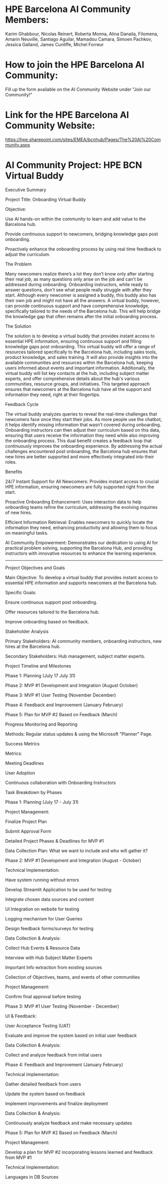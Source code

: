 # HPE Barcelona AI Community Members: 
Karim Ghabbour, Nicolas Reinert, Roberta Monna, Alina Danaila, Filomena, Amarin Neuville, Santiago Aguilar, Mamadou Camara, Simoen Pachkov, Jessica Galland, James Cunliffe, Michel Forreur

# How to join the HPE Barcelona AI Community: 
Fill up the form available on the AI Community Website under "Join our Community!" 

# Link for the HPE Barcelona AI Community Website:
 https://hpe.sharepoint.com/sites/EMEA/bcnhub/Pages/The%20AI%20Community.aspx



# AI Community Project: HPE BCN Virtual Buddy
Executive Summary 

Project Title: Onboarding Virtual Buddy  

Objective: 

Use AI hands-on within the community to learn and add value to the Barcelona hub. 

Provide continuous support to newcomers, bridging knowledge gaps post onboarding. 

Proactively enhance the onboarding process by using real time feedback to adjust the curriculum. 

 

The Problem 

Many newcomers realize there’s a lot they don’t know only after starting their real job, as many questions only arise on the job and can't be addressed during onboarding. Onboarding instructors, while ready to answer questions, don't see what people really struggle with after they start. Although every newcomer is assigned a buddy, this buddy also has their own job and might not have all the answers. A virtual buddy, however, can provide continuous support and have comprehensive knowledge, specifically tailored to the needs of the Barcelona hub. This will help bridge the knowledge gap that often remains after the initial onboarding process. 

 

The Solution 

The solution is to develop a virtual buddy that provides instant access to essential HPE information, ensuring continuous support and filling knowledge gaps post onboarding. This virtual buddy will offer a range of resources tailored specifically to the Barcelona hub, including sales tools, product knowledge, and sales training. It will also provide insights into the available communities and resources within the Barcelona hub, keeping users informed about events and important information. Additionally, the virtual buddy will list key contacts at the hub, including subject matter experts, and offer comprehensive details about the hub's various communities, resource groups, and initiatives. This targeted approach ensures that newcomers at the Barcelona hub have all the support and information they need, right at their fingertips. 

 

Feedback Cycle 

The virtual buddy analyzes queries to reveal the real-time challenges that newcomers face once they start their jobs. As more people use the chatbot, it helps identify missing information that wasn’t covered during onboarding. Onboarding instructors can then adjust their curriculum based on this data, ensuring that users receive the information they need while also improving the onboarding process. This dual benefit creates a feedback loop that continuously improves the onboarding experience. By addressing the actual challenges encountered post onboarding, the Barcelona hub ensures that new hires are better supported and more effectively integrated into their roles. 

 

Benefits  

24/7 Instant Support for All Newcomers: Provides instant access to crucial HPE information, ensuring newcomers are fully supported right from the start. 

Proactive Onboarding Enhancement: Uses interaction data to help onboarding teams refine the curriculum, addressing the evolving inquiries of new hires. 

Efficient Information Retrieval: Enables newcomers to quickly locate the information they need, enhancing productivity and allowing them to focus on meaningful tasks. 

AI Community Empowerment: Demonstrates our dedication to using AI for practical problem solving, supporting the Barcelona Hub, and providing instructors with innovative resources to enhance the learning experience. 

  

------------------------------------------------------------------------------------------------------------------------------------------------------------------------------------------------------------------------------------------------------------------------------------- 

Project Objectives and Goals 

Main Objective: To develop a virtual buddy that provides instant access to essential HPE information and supports newcomers at the Barcelona hub. 

Specific Goals: 

Ensure continuous support post onboarding. 

Offer resources tailored to the Barcelona hub. 

Improve onboarding based on feedback. 

 Stakeholder Analysis 

Primary Stakeholders: AI community members, onboarding instructors, new hires at the Barcelona hub. 

Secondary Stakeholders: Hub management, subject matter experts. 

  

Project Timeline and Milestones 

 Phase 1: Planning (July 17  July 31) 

 Phase 2: MVP #1  Development and Integration (August  October) 

 Phase 3: MVP #1  User Testing (November  December) 

 Phase 4: Feedback and Improvement (January  February) 

 Phase 5: Plan for MVP #2 Based on Feedback (March) 

  

Progress Monitoring and Reporting 

 Methods: Regular status updates & using the Microsoft "Planner" Page. 

  

Success Metrics 

Metrics: 

Meeting Deadlines 

User Adoption 

Continuous collaboration with Onboarding Instructors 

  

Task Breakdown by Phases 

Phase 1: Planning (July 17 - July 31) 

Project Management: 

Finalize Project Plan 

Submit Approval Form 

Detailed Project Phases & Deadlines for MVP #1  

Data Collection Plan: What we want to include and who will gather it? 

Phase 2: MVP #1  Development and Integration (August - October) 

Technical Implementation: 

Have system running without errors 

Develop Streamlit Application to be used for testing 

Integrate chosen data sources and content  

UI Integration on website for testing 

Logging mechanism for User Queries 

Design feedback forms/surveys for testing 

Data Collection & Analysis: 

Collect Hub Events & Resource Data 

Interview with Hub Subject Matter Experts 

Important Info extraction from existing sources 

Collection of Objectives, teams, and events of other communities 

Project Management: 

Confirm final approval before testing 

Phase 3: MVP #1  User Testing (November - December) 

UI & Feedback: 

User Acceptance Testing (UAT) 

Evaluate and improve the system based on initial user feedback 

Data Collection & Analysis: 

Collect and analyze feedback from initial users 

Phase 4: Feedback and Improvement (January  February) 

Technical Implementation: 

Gather detailed feedback from users 

Update the system based on feedback 

Implement improvements and finalize deployment 

Data Collection & Analysis: 

Continuously analyze feedback and make necessary updates 

Phase 5: Plan for MVP #2 Based on Feedback (March) 

Project Management: 

Develop a plan for MVP #2 incorporating lessons learned and feedback from MVP #1 

Technical Implementation:  

Languages in DB Sources 

  

  

  

  

 